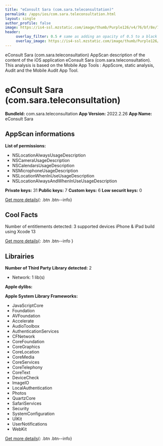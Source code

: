 ```yaml
---
title: "eConsult Sara (com.sara.teleconsultation)"
permalink: /apps/ios/com.sara.teleconsultation.html
layout: single
author_profile: false
image: https://is4-ssl.mzstatic.com/image/thumb/Purple126/v4/76/bf/8e/76bf8ecd-682a-6f2f-7a0c-7197542dbf89/AppIcon-0-0-1x_U007emarketing-0-0-0-10-0-0-sRGB-0-0-0-GLES2_U002c0-512MB-85-220-0-0.png/512x512bb.jpg
header: 
     overlay_filter: 0.5 # same as adding an opacity of 0.5 to a black background
     overlay_image: https://is4-ssl.mzstatic.com/image/thumb/Purple126/v4/76/bf/8e/76bf8ecd-682a-6f2f-7a0c-7197542dbf89/AppIcon-0-0-1x_U007emarketing-0-0-0-10-0-0-sRGB-0-0-0-GLES2_U002c0-512MB-85-220-0-0.png/512x512bb.jpg
---
```

eConsult Sara (com.sara.teleconsultation) AppScan description of the content of the iOS application eConsult Sara (com.sara.teleconsultation). This analysis is based on the Mobile App Tools : AppScore, static analysis, Audit and the Mobile Audit App Tool.

# eConsult Sara (com.sara.teleconsultation)

**BundleId:** com.sara.teleconsultation
**App Version:** 2022.2.26
**App Name:** eConsult Sara


## AppScan informations 

**List of permissions:** 
- NSLocationAlwaysUsageDescription
- NSCameraUsageDescription
- NSCalendarsUsageDescription
- NSMicrophoneUsageDescription
- NSLocationWhenInUseUsageDescription
- NSLocationAlwaysAndWhenInUseUsageDescription
  
  
**Private keys:** 31
**Public keys:** 7
**Custom keys:** 6
**Low securit keys:** 0
  
[Get more details](/pricing.html){: .btn .btn--info}

## Cool Facts

Number of entitlements detected: 3
supported devices iPhone & iPad
build using Xcode 13
  
[Get more details](/pricing.html){: .btn .btn--info }

## Librairies 
**Number of Third Party Library detected:** 2
- Network: 1 lib(s)


**Apple dylibs:**


**Apple System Library Frameworks:**
- JavaScriptCore
- Foundation
- AVFoundation
- Accelerate
- AudioToolbox
- AuthenticationServices
- CFNetwork
- CoreFoundation
- CoreGraphics
- CoreLocation
- CoreMedia
- CoreServices
- CoreTelephony
- CoreText
- DeviceCheck
- ImageIO
- LocalAuthentication
- Photos
- QuartzCore
- SafariServices
- Security
- SystemConfiguration
- UIKit
- UserNotifications
- WebKit


  
[Get more details](/pricing.html){: .btn .btn--info}

